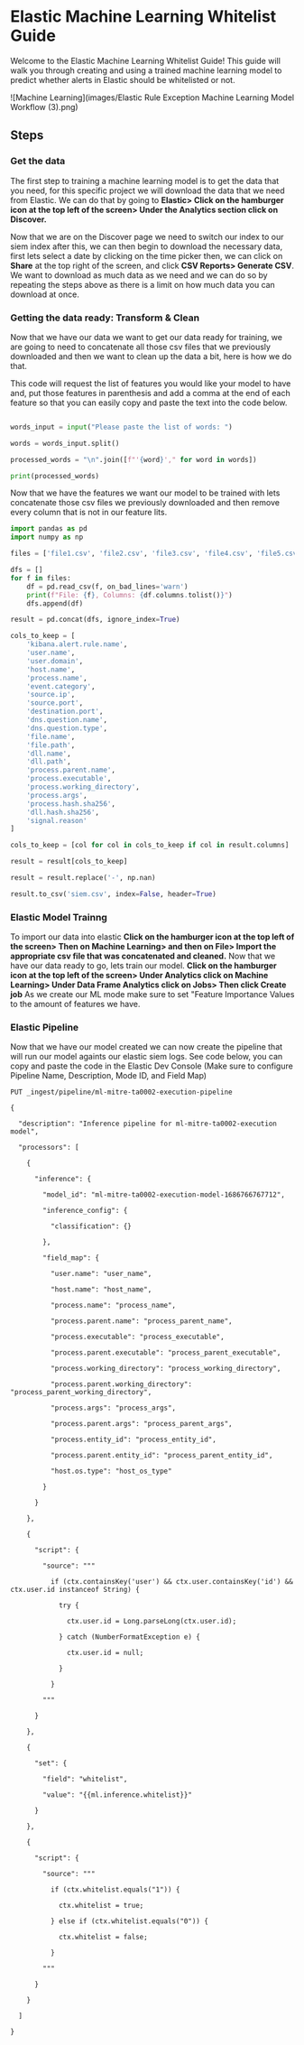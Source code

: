 # Elastic Machine Learning Whitelist Guide

Welcome to the Elastic Machine Learning Whitelist Guide! This guide will walk you through creating and using a trained machine learning model to predict whether alerts in Elastic should be whitelisted or not.

![Machine Learning](images/Elastic Rule Exception Machine Learning Model Workflow (3).png)

## Steps

### Get the data

The first step to training a machine learning model is to get the data that you need, for this specific project we will download the data that we need from Elastic. We can do that by going to **Elastic> Click on the hamburger icon at the top left of the screen> Under the Analytics section click on Discover.**

Now that we are on the Discover page we need to switch our index to our siem index after this, we can then begin to download the necessary data, first lets select a date by clicking on the time picker then, we can click on **Share** at the top right of the screen, and click **CSV Reports> Generate CSV**. We want to download as much data as we need and we can do so by repeating the steps above as there is a limit on how much data you can download at once.

### Getting the data ready: Transform & Clean

Now that we have our data we want to get our data ready for training, we are going to need to concatenate all those csv files that we previously downloaded and then we want to clean up the data a bit, here is how we do that.

This code will request the list of features you would like your model to have and, put those features in parenthesis and add a comma at the end of each feature so that you can easily copy and paste the text into the code below.
```python

words_input = input("Please paste the list of words: ")

words = words_input.split()

processed_words = "\n".join([f"'{word}'," for word in words])

print(processed_words)

```
Now that we have the features we want our model to be trained with lets concatenate those csv files we previously downloaded and then remove every column that is not in our feature lits.

```python
import pandas as pd
import numpy as np

files = ['file1.csv', 'file2.csv', 'file3.csv', 'file4.csv', 'file5.csv', 'file6.csv', 'file7.csv', 'file8.csv']

dfs = []
for f in files:
    df = pd.read_csv(f, on_bad_lines='warn')
    print(f"File: {f}, Columns: {df.columns.tolist()}")
    dfs.append(df)

result = pd.concat(dfs, ignore_index=True)

cols_to_keep = [
    'kibana.alert.rule.name',
    'user.name',
    'user.domain',
    'host.name',
    'process.name',
    'event.category',
    'source.ip',
    'source.port',
    'destination.port',
    'dns.question.name',
    'dns.question.type',
    'file.name',
    'file.path',
    'dll.name',
    'dll.path',
    'process.parent.name',
    'process.executable',
    'process.working_directory',
    'process.args',
    'process.hash.sha256',
    'dll.hash.sha256',
    'signal.reason'
]

cols_to_keep = [col for col in cols_to_keep if col in result.columns]

result = result[cols_to_keep]

result = result.replace('-', np.nan)

result.to_csv('siem.csv', index=False, header=True)
```

### Elastic Model Trainng
To import our data into elastic **Click on the hamburger icon at the top left of the screen> Then on Machine Learning> and then on File> Import the appropriate csv file that was concatenated and cleaned.** Now that we have our data ready to go, lets train our model. **Click on the hamburger icon at the top left of the screen> Under Analytics click on Machine Learning> Under Data Frame Analytics click on Jobs> Then click Create job** As we create our ML mode make sure to set "Feature Importance Values to the amount of features we have.

### Elastic Pipeline

Now that we have our model created we can now create the pipeline that will run our model againts our elastic siem logs. See code below, you can copy and paste the code in the Elastic Dev Console (Make sure to configure Pipeline Name, Description, Mode ID, and Field Map)

```
PUT _ingest/pipeline/ml-mitre-ta0002-execution-pipeline 

{ 

  "description": "Inference pipeline for ml-mitre-ta0002-execution model", 

  "processors": [ 

    { 

      "inference": { 

        "model_id": "ml-mitre-ta0002-execution-model-1686766767712", 

        "inference_config": { 

          "classification": {} 

        }, 

        "field_map": { 

          "user.name": "user_name", 

          "host.name": "host_name", 

          "process.name": "process_name", 

          "process.parent.name": "process_parent_name", 

          "process.executable": "process_executable", 

          "process.parent.executable": "process_parent_executable", 

          "process.working_directory": "process_working_directory", 

          "process.parent.working_directory": "process_parent_working_directory", 

          "process.args": "process_args", 

          "process.parent.args": "process_parent_args", 

          "process.entity_id": "process_entity_id", 

          "process.parent.entity_id": "process_parent_entity_id", 

          "host.os.type": "host_os_type" 

        } 

      } 

    }, 

    { 

      "script": { 

        "source": """ 

          if (ctx.containsKey('user') && ctx.user.containsKey('id') && ctx.user.id instanceof String) { 

            try { 

              ctx.user.id = Long.parseLong(ctx.user.id); 

            } catch (NumberFormatException e) { 

              ctx.user.id = null; 

            } 

          } 

        """ 

      } 

    }, 

    { 

      "set": { 

        "field": "whitelist", 

        "value": "{{ml.inference.whitelist}}" 

      } 

    }, 

    { 

      "script": { 

        "source": """ 

          if (ctx.whitelist.equals("1")) { 

            ctx.whitelist = true; 

          } else if (ctx.whitelist.equals("0")) { 

            ctx.whitelist = false; 

          } 

        """ 

      } 

    } 

  ] 

} 

 
```